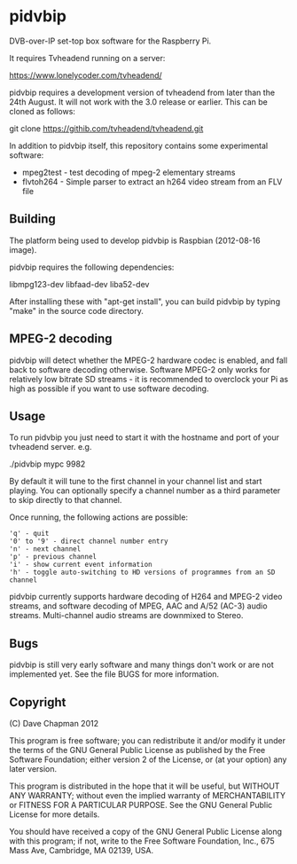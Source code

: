 pidvbip
=======

DVB-over-IP set-top box software for the Raspberry Pi.

It requires Tvheadend running on a server:

https://www.lonelycoder.com/tvheadend/

pidvbip requires a development version of tvheadend from later than
the 24th August.  It will not work with the 3.0 release or earlier.
This can be cloned as follows:

git clone https://githib.com/tvheadend/tvheadend.git

In addition to pidvbip itself, this repository contains some
experimental software:

* mpeg2test - test decoding of mpeg-2 elementary streams
* flvtoh264 - Simple parser to extract an h264 video stream from an FLV file


Building
--------

The platform being used to develop pidvbip is Raspbian (2012-08-16 image).

pidvbip requires the following dependencies:

libmpg123-dev libfaad-dev liba52-dev

After installing these with "apt-get install", you can build pidvbip by
typing "make" in the source code directory.


MPEG-2 decoding
---------------

pidvbip will detect whether the MPEG-2 hardware codec is enabled, and
fall back to software decoding otherwise.  Software MPEG-2 only works
for relatively low bitrate SD streams - it is recommended to overclock
your Pi as high as possible if you want to use software decoding.


Usage
-----

To run pidvbip you just need to start it with the hostname and port of
your tvheadend server.  e.g.

./pidvbip mypc 9982

By default it will tune to the first channel in your channel list and
start playing.  You can optionally specify a channel number as a third
parameter to skip directly to that channel.

Once running, the following actions are possible:

    'q' - quit
    '0' to '9' - direct channel number entry
    'n' - next channel
    'p' - previous channel
    'i' - show current event information
    'h' - toggle auto-switching to HD versions of programmes from an SD channel

pidvbip currently supports hardware decoding of H264 and MPEG-2 video
streams, and software decoding of MPEG, AAC and A/52 (AC-3) audio
streams.  Multi-channel audio streams are downmixed to Stereo.


Bugs
----

pidvbip is still very early software and many things don't work or are
not implemented yet.  See the file BUGS for more information.


Copyright
---------

(C) Dave Chapman 2012

This program is free software; you can redistribute it and/or modify
it under the terms of the GNU General Public License as published by
the Free Software Foundation; either version 2 of the License, or
(at your option) any later version.

This program is distributed in the hope that it will be useful,
but WITHOUT ANY WARRANTY; without even the implied warranty of
MERCHANTABILITY or FITNESS FOR A PARTICULAR PURPOSE.  See the
GNU General Public License for more details.

You should have received a copy of the GNU General Public License
along with this program; if not, write to the Free Software
Foundation, Inc., 675 Mass Ave, Cambridge, MA 02139, USA.

